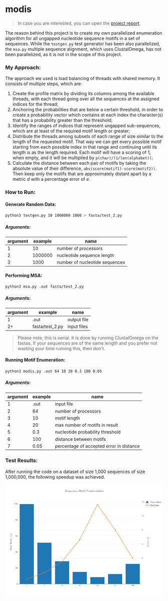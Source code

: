 # modis

> In case you are interested, you can open the [project report](https://drive.google.com/file/d/1KHQZ-7Arg-fJZKNADx3-oKqo9ZlHKP1L/view?usp=sharing).

The reason behind this project is to create my own parallelized enumeration algorithm for all ungapped nucleotide sequence motifs in a set of sequences.
While the `testgen.py` test generator has been also parallelized, the `msa.py` multiple sequence alignment, which uses ClustalOmega, has not been parallelized, as it is not in the scope of this project.

### My Approach:
The approach we used is load balancing of threads with shared memory. It consists of multiple steps, which are:
1. Create the profile matrix by dividing its columns among the available threads, with each thread going over all the sequences at the assigned indices for the thread;
2. Anchoring the probabilities that are below a certain threshold, in order to create a probability vector which contains at each index the character(s) that has a probability greater than the threshold;
3. Identify the ranges of indices that represent ungapped sub-sequences, which are at least of the required motif length or greater;
4. Distribute the threads among subsets of each range of size similar to the length of the requested motif. That way we can get every possible motif starting from each possible index in that range and continuing until its length is as the length required. Each motif will have a scoring of 1, when empty, and it will be multiplied by `p(char)/(1/len(alphabet))`;
5. Calculate the distance between each pair of motifs by taking the absolute value of their difference, `abs(score(motif1)-score(motif2))`. Then keep only the motifs that are approximately distant apart by a metric _d_ with a percentage error of _e_.

### How to Run:

#### Generate Random Data:
```bash
python3 testgen.py 10 1000000 1000 > fasta/test_2.py
```
##### Arguments:
argument | example | name
-------- | -------- | --------
1 | 10 | number of processors
2 | 1000000 | nucleotide sequence length
3 | 1000 | number of nucleotide sequences

#### Performing MSA:
```bash
python3 msa.py .out fasta/test_2.py
```
##### Arguments:
argument | example | name
-------- | -------- | --------
1 | .out | output file
2+ | fasta/test_2.py | input files

> Please note, this is serial. It is done by running ClustalOmega on the fastas. If your sequences are of the same length and you prefer not wasting your time running this, then don't.

#### Running Motif Enumeration:
```bash
python3 modis.py .out 64 10 20 0.3 100 0.05
```
##### Arguments:
argument | example | name
-------- | -------- | --------
1 | .out | input file
2 | 64 | number of processors
3 | 10 | motif length
4 | 20 | max number of motifs in result
5 | 0.3 | nucleotide probability threshold
6 | 100 | distance between motifs
7 | 0.05 | percentage of accepted error in distance

### Test Results:

After running the code on a dataset of size 1,000 sequences of size 1,000,000, the following speedup was achieved.

![Sequence Motif Enumeration](https://raw.githubusercontent.com/nizarmah/modis/master/sequence-motif-enumeration-testresults.png)
